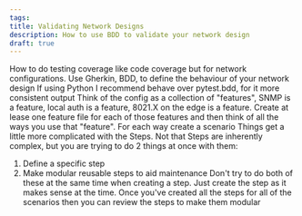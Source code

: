 ```yaml
---
tags: 
title: Validating Network Designs
description: How to use BDD to validate your network design
draft: true
---
```

How to do testing coverage like code coverage but for network configurations.
Use Gherkin, BDD, to define the behaviour of your network design
If using Python I recommend behave over pytest.bdd, for it more consistent output
Think of the config as a collection of "features", SNMP is a feature, local auth is a feature, 8021.X on the edge is a feature. Create at lease one feature file for each of those features and then think of all the ways you use that "feature". For each way create a scenario
Things get a little more complicated with the Steps. Not that Steps are inherently complex, but you are trying to do 2 things at once with them:
1. Define a specific step
2. Make modular reusable steps to aid maintenance 
Don't try to do both of these at the same time when creating a step. Just create the step as it makes sense at the time. Once you've created all the steps for all of the scenarios then you can review the steps to make them modular